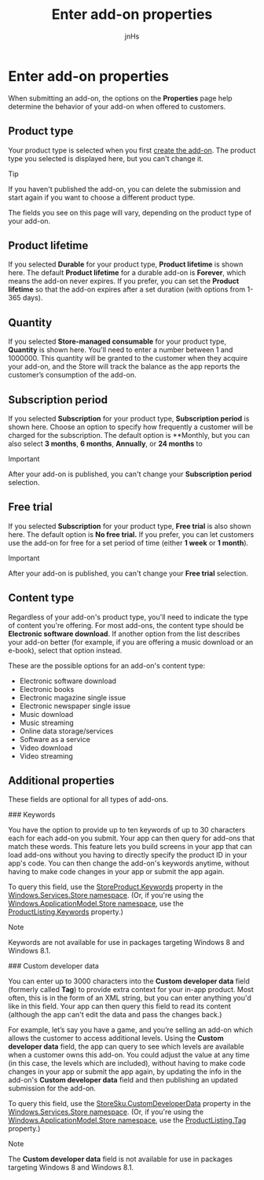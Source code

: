 ﻿---
author: jnHs
Description: When submitting an add-on, the options on the Properties page help determine the behavior of your add-on when offered to customers.
title: Enter add-on properties
ms.assetid: 26D2139F-66FD-479E-940B-7491238ADCAE
ms.author: wdg-dev-content
ms.date: 01/12/2018
ms.topic: article
ms.prod: windows
ms.technology: uwp
keywords: windows 10, uwp, add-on, properties, subscription period, product lifetime, content type, iap, in-app purchase, in-app product
ms.localizationpriority: high
---

# Enter add-on properties


When submitting an add-on, the options on the **Properties** page help determine the behavior of your add-on when offered to customers.

## Product type

Your product type is selected when you first [create the add-on](set-your-add-on-product-id.md). The product type you selected is displayed here, but you can't change it.

> [!TIP]
> If you haven't published the add-on, you can delete the submission and start again if you want to choose a different product type.

The fields you see on this page will vary, depending on the product type of your add-on.


## Product lifetime

If you selected **Durable** for your product type, **Product lifetime** is shown here. The default **Product lifetime** for a durable add-on is **Forever**, which means the add-on never expires. If you prefer, you can set the **Product lifetime** so that the add-on expires after a set duration (with options from 1-365 days).


## Quantity

If you selected **Store-managed consumable** for your product type, **Quantity** is shown here. You'll need to enter a number between 1 and 1000000. This quantity will be granted to the customer when they acquire your add-on, and the Store will track the balance as the app reports the customer’s consumption of the add-on.


## Subscription period

If you selected **Subscription** for your product type, **Subscription period** is shown here. Choose an option to specify how frequently a customer will be charged for the subscription. The default option is **Monthly, but you can also select **3 months**, **6 months**, **Annually**, or **24 months** to 

> [!IMPORTANT]
> After your add-on is published, you can't change your **Subscription period** selection.


## Free trial

If you selected **Subscription** for your product type, **Free trial** is also shown here. The default option is **No free trial.** If you prefer, you can let customers use the add-on for free for a set period of time (either **1 week** or **1 month**). 

> [!IMPORTANT]
> After your add-on is published, you can't change your **Free trial** selection.


## Content type

Regardless of your add-on's product type, you'll need to indicate the type of content you're offering. For most add-ons, the content type should be **Electronic software download**. If another option from the list describes your add-on better (for example, if you are offering a music download or an e-book), select that option instead.

These are the possible options for an add-on's content type:

-   Electronic software download
-   Electronic books
-   Electronic magazine single issue
-   Electronic newspaper single issue
-   Music download
-   Music streaming
-   Online data storage/services
-   Software as a service
-   Video download
-   Video streaming


## Additional properties

These fields are optional for all types of add-ons.

<span id="keywords" />
### Keywords

You have the option to provide up to ten keywords of up to 30 characters each for each add-on you submit. Your app can then query for add-ons that match these words. This feature lets you build screens in your app that can load add-ons without you having to directly specify the product ID in your app's code. You can then change the add-on's keywords anytime, without having to make code changes in your app or submit the app again.

To query this field, use the [StoreProduct.Keywords](https://docs.microsoft.com/uwp/api/windows.services.store.storeproduct#Windows_Services_Store_StoreProduct_Keywords) property in the [Windows.Services.Store namespace](https://msdn.microsoft.com/en-us/library/windows/apps/windows.services.store.aspx). (Or, if you're using the [Windows.ApplicationModel.Store namespace](https://msdn.microsoft.com/en-us/library/windows/apps/windows.applicationmodel.store.aspx), use the [ProductListing.Keywords](https://docs.microsoft.com/uwp/api/windows.applicationmodel.store.productlisting#Windows_ApplicationModel_Store_ProductListing_Keywords) property.)

> [!NOTE]
> Keywords are not available for use in packages targeting Windows 8 and Windows 8.1.

<span id="custom-developer-data" />
### Custom developer data

You can enter up to 3000 characters into the **Custom developer data** field (formerly called **Tag**) to provide extra context for your in-app product. Most often, this is in the form of an XML string, but you can enter anything you'd like in this field. Your app can then query this field to read its content (although the app can't edit the data and pass the changes back.)

For example, let’s say you have a game, and you’re selling an add-on which allows the customer to access additional levels. Using the **Custom developer data** field, the app can query to see which levels are available when a customer owns this add-on. You could adjust the value at any time (in this case, the levels which are included), without having to make code changes in your app or submit the app again, by updating the info in the add-on's **Custom developer data** field and then publishing an updated submission for the add-on.

To query this field, use the [StoreSku.CustomDeveloperData](https://msdn.microsoft.com/en-us/library/windows/apps/windows.services.store.storesku.customdeveloperdata.aspx) property in the [Windows.Services.Store namespace](https://msdn.microsoft.com/en-us/library/windows/apps/windows.services.store.aspx). (Or, if you're using the [Windows.ApplicationModel.Store namespace](https://msdn.microsoft.com/en-us/library/windows/apps/windows.applicationmodel.store.aspx), use the [ProductListing.Tag](https://msdn.microsoft.com/en-us/library/windows/apps/windows.applicationmodel.store.productlisting.tag.aspx) property.)

> [!NOTE]
> The **Custom developer data** field is not available for use in packages targeting Windows 8 and Windows 8.1.

 

 

 

